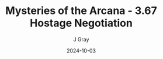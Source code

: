 ---
title: 'Mysteries of the Arcana - 3.67 Hostage Negotiation'
alt: 'Mysteries of the Arcana'
date: '2024-10-03'
author: 'J Gray'
artist: 'Jessica'
---
